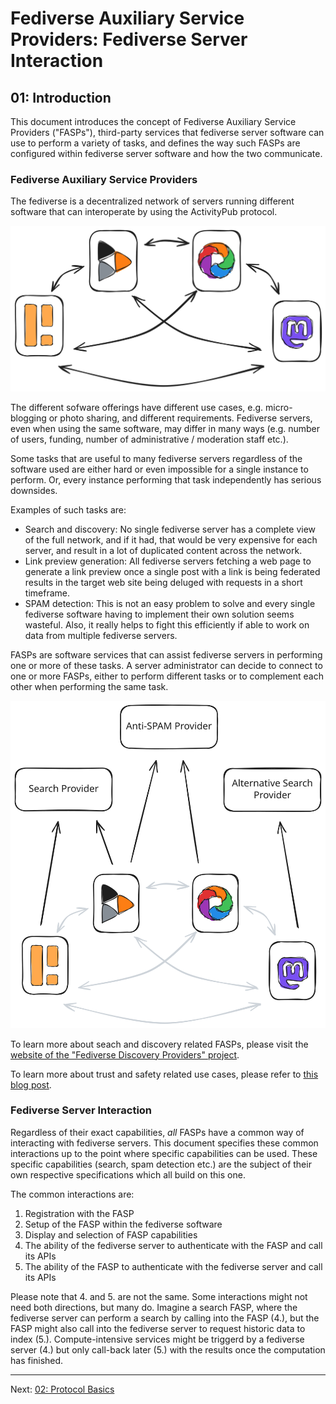 # Fediverse Auxiliary Service Providers: Fediverse Server Interaction

## 01: Introduction

This document introduces the concept of Fediverse Auxiliary Service
Providers ("FASPs"), third-party services that fediverse server software can use to
perform a variety of tasks, and defines the way such FASPs are configured
within fediverse server software and how the two communicate.

### Fediverse Auxiliary Service Providers

The fediverse is a decentralized network of servers running different software
that can interoperate by using the ActivityPub protocol.

![Fediverse instances communicating with each other](../../images/instances_federating.svg)

The different sofware offerings have different use cases, e.g.
micro-blogging or photo sharing, and different requirements. Fediverse servers, even when
using the same software, may differ in many ways (e.g. number of users,
funding, number of administrative / moderation staff etc.).

Some tasks that are useful to many fediverse servers regardless of
the software used are either hard or even impossible for a single
instance to perform. Or, every instance performing that task independently has serious
downsides.

Examples of such tasks are:

* Search and discovery: No single fediverse server has a complete view of the
  full network, and if it had, that would be very expensive for each server, and result
  in a lot of duplicated content across the network.
* Link preview generation: All fediverse servers fetching a web page to generate
  a link preview once a single post with a link is being federated
  results in the target web site being deluged with requests in a short
  timeframe.
* SPAM detection: This is not an easy problem to solve and every single
  fediverse software having to implement their own solution seems
  wasteful. Also, it really helps to fight this efficiently if able
  to work on data from multiple fediverse servers.

FASPs are software services that can
assist fediverse servers in performing one or more of these tasks. A server
administrator can decide to connect to one or more FASPs, either to
perform different tasks or to complement each other when performing the
same task.

![Fediverse instances using difference auxiliary service providers](../../images/instances_using_providers.svg)

To learn more about seach and discovery related FASPs, please visit
the [website of the "Fediverse Discovery Providers" project](https://fediscovery.org).

To learn more about trust and safety related use cases, please refer to
[this blog post](https://renchap.com/blog/post/evolving_mastodon_trust_and_safety/).

### Fediverse Server Interaction

Regardless of their exact capabilities, *all* FASPs have a common
way of interacting with fediverse servers. This document
specifies these common interactions up to the point where specific
capabilities can be used. These specific capabilities (search, spam
detection etc.) are the subject of their own respective specifications
which all build on this one.

The common interactions are:

1. Registration with the FASP
2. Setup of the FASP within the fediverse software
3. Display and selection of FASP capabilities
4. The ability of the fediverse server to authenticate with the
FASP and call its APIs
5. The ability of the FASP to authenticate with the fediverse server and
call its APIs

Please note that 4. and 5. are not the same. Some interactions might not
need both directions, but many do. Imagine a search FASP, where the
fediverse server can perform a search by calling into the FASP (4.), but the
FASP might also call into the fediverse server to request historic data to
index (5.). Compute-intensive services might be triggerd by a fediverse server
(4.) but only call-back later (5.) with the results once the computation
has finished.

---

Next: [02: Protocol Basics](protocol_basics.md)
